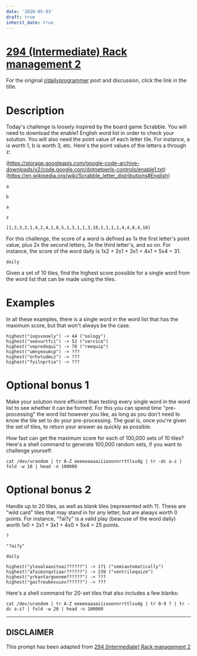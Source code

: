 ```yaml
---
date: '2020-05-03'
draft: true
inherit_date: true
---
```


# [294 (Intermediate) Rack management 2](https://www.reddit.com/r/dailyprogrammer/comments/5h40ml/20161207_challenge_294_intermediate_rack/)

For the original [r/dailyprogrammer](https://www.reddit.com/r/dailyprogrammer/) post and discussion, click the link in the title.

# Description
Today's challenge is loosely inspired by the board game Scrabble. You will need to download the enable1 English word list in order to check your solution. You will also need the point value of each letter tile. For instance, a is worth 1, b is worth 3, etc. Here's the point values of the letters a through z:

(https://storage.googleapis.com/google-code-archive-downloads/v2/code.google.com/dotnetperls-controls/enable1.txt)
(https://en.wikipedia.org/wiki/Scrabble_letter_distributions#English)

```
a
```

```
b
```

```
a
```

```
z
```

```
[1,3,3,2,1,4,2,4,1,8,5,1,3,1,1,3,10,1,1,1,1,4,4,8,4,10]
```
For this challenge, the score of a word is defined as 1x the first letter's point value, plus 2x the second letters, 3x the third letter's, and so on. For instance, the score of the word daily is 1x2 + 2x1 + 3x1 + 4x1 + 5x4 = 31.


```
daily
```
Given a set of 10 tiles, find the highest score possible for a single word from the word list that can be made using the tiles.

# Examples
In all these examples, there is a single word in the word list that has the maximum score, but that won't always be the case.


```
highest("iogsvooely") -> 44 ("oology")
highest("seevurtfci") -> 52 ("service")
highest("vepredequi") -> 78 ("reequip")
highest("umnyeoumcp") -> ???
highest("orhvtudmcz") -> ???
highest("fyilnprtia") -> ???
```
# Optional bonus 1
Make your solution more efficient than testing every single word in the word list to see whether it can be formed. For this you can spend time "pre-processing" the word list however you like, as long as you don't need to know the tile set to do your pre-processing. The goal is, once you're given the set of tiles, to return your answer as quickly as possible.

How fast can get the maximum score for each of 100,000 sets of 10 tiles? Here's a shell command to generate 100,000 random sets, if you want to challenge yourself:


```
cat /dev/urandom | tr A-Z eeeeeaaaaiiiooonnrrttlsudg | tr -dc a-z | fold -w 10 | head -n 100000
```
# Optional bonus 2
Handle up to 20 tiles, as well as blank tiles (represented with ?). These are "wild card" tiles that may stand in for any letter, but are always worth 0 points. For instance, "?ai?y" is a valid play (beacuse of the word daily) worth 1x0 + 2x1 + 3x1 + 4x0 + 5x4 = 25 points.


```
?
```

```
"?ai?y"
```

```
daily
```

```
highest("yleualaaoitoai??????") -> 171 ("semiautomatically")
highest("afaimznqxtiaar??????") -> 239 ("ventriloquize")
highest("yrkavtargoenem??????") -> ???
highest("gasfreubevuiex??????") -> ???
```
Here's a shell command for 20-set tiles that also includes a few blanks:


```
cat /dev/urandom | tr A-Z eeeeeaaaaiiiooonnrrttlsudg | tr 0-9 ? | tr -dc a-z? | fold -w 20 | head -n 100000
```

----
## **DISCLAIMER**
This prompt has been adapted from [294 [Intermediate] Rack management 2](https://www.reddit.com/r/dailyprogrammer/comments/5h40ml/20161207_challenge_294_intermediate_rack/
)
